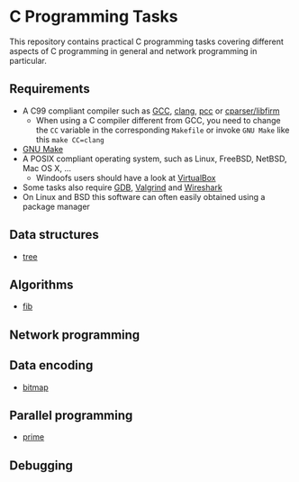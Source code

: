 # C Programming Tasks

This repository contains practical C programming tasks covering different aspects of C programming in general and network programming in particular.

## Requirements
 - A C99 compliant compiler such as [GCC](https://gcc.gnu.org/), [clang](https://clang.llvm.org/), [pcc](http://pcc.ludd.ltu.se/) or [cparser/libfirm](http://pp.ipd.kit.edu/firm/)
   - When using a C compiler different from GCC, you need to change the `CC` variable in the corresponding `Makefile` or invoke `GNU Make` like this `make CC=clang`
 - [GNU Make](https://www.gnu.org/software/make/)
 - A POSIX compliant operating system, such as Linux, FreeBSD, NetBSD, Mac OS X, ...
   - Windoofs users should have a look at [VirtualBox](https://www.virtualbox.org/)
 - Some tasks also require [GDB](https://www.gnu.org/software/gdb/), [Valgrind](http://valgrind.org/) and [Wireshark](https://www.wireshark.org/)
 - On Linux and BSD this software can often easily obtained using a package manager

## Data structures
 - [tree](tree)

## Algorithms
 - [fib](fib)

## Network programming

## Data encoding
 - [bitmap](bitmap)

## Parallel programming
 - [prime](prime)

## Debugging

